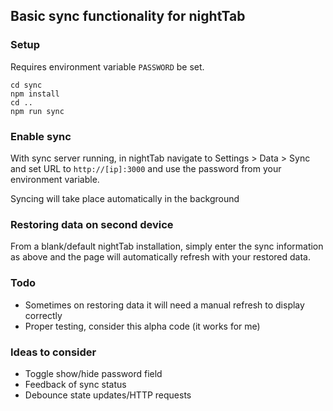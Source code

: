 ## Basic sync functionality for nightTab

### Setup

Requires environment variable `PASSWORD` be set.

```
cd sync
npm install
cd ..
npm run sync
```

### Enable sync

With sync server running, in nightTab navigate to Settings > Data > Sync and set URL to `http://[ip]:3000` and use the password from your environment variable.

Syncing will take place automatically in the background


### Restoring data on second device

From a blank/default nightTab installation, simply enter the sync information as above and the page will automatically refresh with your restored data.

### Todo
- Sometimes on restoring data it will need a manual refresh to display correctly
- Proper testing, consider this alpha code (it works for me)

### Ideas to consider
- Toggle show/hide password field
- Feedback of sync status
- Debounce state updates/HTTP requests
